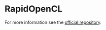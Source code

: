 # RapidOpenCL

For more information see the [official repository](https://github.com/Unarmed1000/RapidOpenCL).
